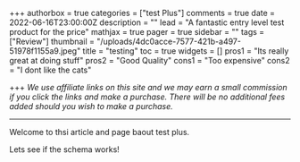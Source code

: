 +++
authorbox = true
categories = ["test Plus"]
comments = true
date = 2022-06-16T23:00:00Z
description = ""
lead = "A fantastic entry level test product for the price"
mathjax = true
pager = true
sidebar = ""
tags = ["Review"]
thumbnail = "/uploads/4dc0acce-7577-421b-a497-51978f1155a9.jpeg"
title = "testing"
toc = true
widgets = []
pros1 = "Its really great at doing stuff"
pros2 = "Good Quality"
cons1 = "Too expensive"
cons2 = "I dont like the cats"

+++
_We use affiliate links on this site and we may earn a small commission if you click the links and make a purchase. There will be no additional fees added should you wish to make a purchase._

***

Welcome to thsi article and page baout test plus.

Lets see if the schema works!
